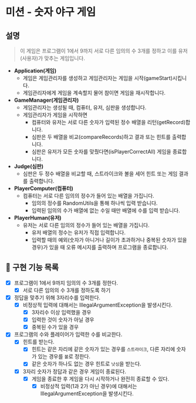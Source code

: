 # **미션 - 숫자 야구 게임**

## 설명

> 이 게임은 프로그램이 1에서 9까지 서로 다른 임의의 수 3개를 정하고 이를 유저(사용자)가 맞추는 게임입니다.

- **Application(게임)**
    - 게임은 게임관리자를 생성하고 게임관리자는 게임을 시작(gameStart)시킵니다.
    - 게임관리자에게 게임을 계속할지 물어 참이면 게임을 재시작합니다.
- **GameManager(게임관리자)**
    - 게임관리자는 생성될 때, 컴퓨터, 유저, 심판을 생성합니다.
    - 게임관리자가 게임을 시작하면
        - 컴퓨터와 유저는 서로 다른 숫자가 입력된 정수 배열을 리턴(getRecord)합니다.
        - 심판은 두 배열을 비교(compareRecords)하고 결과 또는 힌트를 출력합니다.
        - 심판은 유저가 모든 숫자를 맞췄다면(isPlayerCorrectAll) 게임을 종료합니다.
- **Judge(심판)**
    - 심판은 두 정수 배열을 비교할 때, 스트라이크와 볼을 세어 힌트 또는 게임 결과를 출력합니다.
- **PlayerComputer(컴퓨터)**
    - 컴퓨터는 서로 다른 임의의 정수가 들어 있는 배열을 가집니다.
        - 임의의 정수를 RandomUtils을 통해 하나씩 입력 받습니다.
        - 입력된 임의의 수가 배열에 없는 수일 때만 배열에 수를 입력 받습니다.
- **PlayerHuman(유저)**
    - 유저는 서로 다른 임의의 정수가 들어 있는 배열을 가집니다.
        - 유저 배열의 정수는 유저가 직접 입력합니다.
        - 입력할 때의 예외(숫자가 아니거나 길이가 초과하거나 중복된 숫자가 있을 경우)가 있을 때 오류 메시지를 출력하며 프로그램을 종료합니다.

## **🚀 구현 기능 목록**
- [x]  프로그램이 1에서 9까지 임의의 수 3개를 정한다.
    - [x]  서로 다른 임의의 수 3개를 정하도록 하기
- [x]  정답을 맞추기 위해 3자리수를 입력한다.
    - [x]  비정상적 입력에 대해서는 IllegalArgumentException을 발생시킨다.
        - [x]  3자리수 이상 입력했을 경우
        - [x]  입력한 것이 숫자가 아닐 경우
        - [x]  중복된 수가 있을 경우
- [x]  프로그램의 수와 플레이어가 입력한 수를 비교한다.
    - [x]  힌트를 받는다.
        - [x]  힌트는 같은 자리에 같은 숫자가 있는 경우를 `스트라이크`, 다른 자리에 숫자가 있는 경우를 `볼`로 정한다.
        - [x]  같은 숫자가 하나도 없는 경우 힌트로 `낫싱`을 받는다.
    - [x]  3자리 숫자가 정답과 같은 경우 게임이 종료된다.
        - [x]  게임을 종료한 후 게임을 다시 시작하거나 완전히 종료할 수 있다.
            - [x]  비정상적 입력(1과 2가 아닌 경우)에 대해서는 IllegalArgumentException을 발생시킨다.
